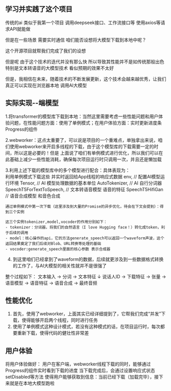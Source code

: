 ## 学习并实践了这个项目

传统的ai 类似于我第一个项目 调用deepseek接口、工作流接口等 使用axios等请求API就能做

但是在一些场景 需要实时通信 咱们能否设想将大模型下载到本地中呢？  

这个开源项目就帮我们完成了我们的设想

但是呢 由于这个技术的迭代并没有那么快 所以导致其性能并不是如传统那般出色 特别是文本转语音的大模型技术 看似预期的效果不太好

但是，我相信在未来，随着技术的不断发展更新，这个技术会越来越优秀，让我们真正可以实现在浏览器本地 调用AI大模型


## 实际实现--端模型

1.将transformer的模型库下载到本地：当然这里需要考虑一些性能问题和用户体验问题，在性能问题方面：使用了单例模式；在用户体验方面：实时更新进度条Progress的组件

2.webworker：这点太重要了，可以说是项目的一个重难点，单独拿出来说，咱们使用webworker来开启多线程的下载，由于这个模型库的下载需要一定的时间，所以这是必要的！但是
上面说了咱们有单例模式进行优化，所以我们可以在此基础上减少一些性能消耗，确保每次项目运行时只调用一次，并且还是懒加载

3.利用上述下载的模型库中的多个模型进行配合：具体表现为：  
    利用单例模式下载这些 并实时返回给App线程的响应式数据
    env, // 配置AI模型运行环境
    Tensor, // AI 模型处理数据的基本单位
    AutoTokenizer, // AI 自行分词器
    SpeechT5ForTextToSpeech, // 文本转语音模型 语音的特征
    SpeechT5HifiGan // 语音合成模型 和音色合成

    通过单例模式中第一次下载（这里涉及到大量的Promise的异步优化，待会在下文会提到）：得到三个实例

    这三个实例tokenizer,model,vocoder的作用分别如下：
    - tokenizer：分词器，将我们的自然语言（I love Hugging face！）转化成token，利于后续的调用
    - model：核心操作的api，它的方法generate_speech可以返回一个waveform声波，这个返回结果奠定了我们后续对Blob、URL转换等处理的基础
    - vocoder:generate_speech里面的核心参数 表示合成器
4. 到这里咱们已经拿到了waveform的数据，后续就更涉及到一些数据格式转换的工作了，与AI大模型的相关性就并不是很强了

整个过程如下：
 文本输入 → 分词 → 文本特征
                     ↓
 说话人ID → 下载特征 → 张量 → 语音模型 → 语音特征 → 语音合成 → 最终音频

## 性能优化
1. 首先，使用了webworker，上面其实已经详细提到了，它帮我们完成“并发”下载，使得能够开启两个线程，同时进行任务
2. 使用了单例模式这种设计模式，若没有这种模式的话，在项目运行时，每次都要重新下载，使得代码的健壮性非常差


## 用户体验
将用户体验做好：
用户在客户端，webworker线程下载的同时，能够通过Progress的组件实时看到下载的进度
当下载完成后，会通过设置响应式状态setDisabled等方法 使得用户能够获取到信息：当前已经下载（加载完毕），接下来就是在本地大模型跑啦


    
